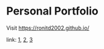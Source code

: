 # Personal Portfolio
Visit https://ronitd2002.github.io/

link: [1](https://docs.github.com/en/pages/getting-started-with-github-pages/creating-a-github-pages-site), [2](https://docs.github.com/en/pages/getting-started-with-github-pages/configuring-a-publishing-source-for-your-github-pages-site), [3](https://docs.github.com/en/pages/configuring-a-custom-domain-for-your-github-pages-site/managing-a-custom-domain-for-your-github-pages-site)

